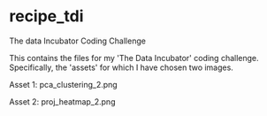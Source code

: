 # recipe_tdi
The data Incubator Coding Challenge


This contains the files for my 'The Data Incubator' coding challenge. Specifically, the 'assets' for which I have chosen two images.

Asset 1: pca_clustering_2.png

Asset 2: proj_heatmap_2.png
